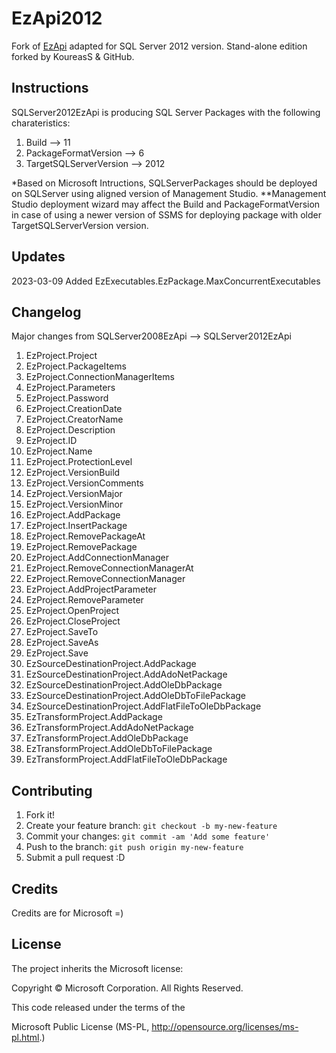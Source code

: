 # EzApi2012

Fork of [EzApi](http://sqlsrvintegrationsrv.codeplex.com/releases/view/21238) adapted for SQL Server 2012 version. Stand-alone edition forked by KoureasS & GitHub.

## Instructions
SQLServer2012EzApi is producing SQL Server Packages with the following charateristics:
1. Build --> 11
2. PackageFormatVersion --> 6
3. TargetSQLServerVersion --> 2012

*Based on Microsoft Intructions, SQLServerPackages should be deployed on SQLServer using aligned version of Management Studio.
**Management Studio deployment wizard may affect the Build and PackageFormatVersion in case of using a newer version of SSMS for deploying package with older TargetSQLServerVersion version.

## Updates
2023-03-09 Added EzExecutables.EzPackage.MaxConcurrentExecutables

## Changelog
Major changes from SQLServer2008EzApi --> SQLServer2012EzApi

1. EzProject.Project
2. EzProject.PackageItems
3. EzProject.ConnectionManagerItems
4. EzProject.Parameters
5. EzProject.Password
6. EzProject.CreationDate
7. EzProject.CreatorName
8. EzProject.Description
9. EzProject.ID
10. EzProject.Name
11. EzProject.ProtectionLevel
12. EzProject.VersionBuild
13. EzProject.VersionComments
14. EzProject.VersionMajor
15. EzProject.VersionMinor
16. EzProject.AddPackage
17. EzProject.InsertPackage
18. EzProject.RemovePackageAt
19. EzProject.RemovePackage
20. EzProject.AddConnectionManager
21. EzProject.RemoveConnectionManagerAt
22. EzProject.RemoveConnectionManager
23. EzProject.AddProjectParameter
24. EzProject.RemoveParameter
25. EzProject.OpenProject
26. EzProject.CloseProject
27. EzProject.SaveTo
28. EzProject.SaveAs
29. EzProject.Save
30. EzSourceDestinationProject.AddPackage
31. EzSourceDestinationProject.AddAdoNetPackage
32. EzSourceDestinationProject.AddOleDbPackage
33. EzSourceDestinationProject.AddOleDbToFilePackage
34. EzSourceDestinationProject.AddFlatFileToOleDbPackage
35. EzTransformProject.AddPackage
36. EzTransformProject.AddAdoNetPackage
37. EzTransformProject.AddOleDbPackage
38. EzTransformProject.AddOleDbToFilePackage
39. EzTransformProject.AddFlatFileToOleDbPackage

## Contributing

1. Fork it!
2. Create your feature branch: `git checkout -b my-new-feature`
3. Commit your changes: `git commit -am 'Add some feature'`
4. Push to the branch: `git push origin my-new-feature`
5. Submit a pull request :D

## Credits

Credits are for Microsoft =)

## License

The project inherits the Microsoft license: 

Copyright © Microsoft Corporation.  All Rights Reserved.

This code released under the terms of the 

Microsoft Public License (MS-PL, http://opensource.org/licenses/ms-pl.html.)
